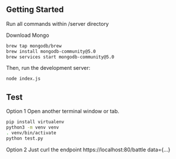 ## Getting Started
Run all commands within /server directory

Download Mongo
```bash
brew tap mongodb/brew
brew install mongodb-community@5.0
brew services start mongodb-community@5.0
```

Then, run the development server:

```bash
node index.js
```

## Test
Option 1
Open another terminal window or tab.
```bash
pip install virtualenv
python3 -m venv venv
. venv/bin/activate
python test.py
```

Option 2
Just curl the endpoint https://localhost:80/battle data={...}
